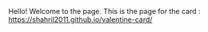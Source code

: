 Hello! Welcome to the page. This is the page for the card : https://shahril2011.github.io/valentine-card/